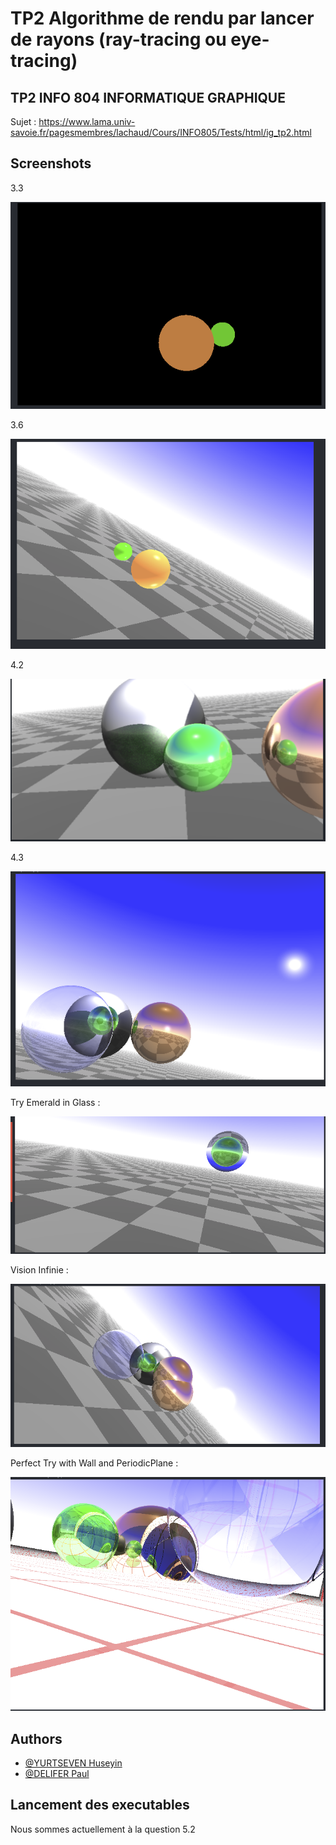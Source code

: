 # TP2 Algorithme de rendu par lancer de rayons (ray-tracing ou eye-tracing)

## TP2 INFO 804 INFORMATIQUE GRAPHIQUE

Sujet : https://www.lama.univ-savoie.fr/pagesmembres/lachaud/Cours/INFO805/Tests/html/ig_tp2.html

## Screenshots
3.3

![App Screenshot](imagesREADME/3.3.png) 

3.6

![App Screenshot](imagesREADME/3.6.png)

4.2

![App Screenshot](imagesREADME/4.2.png)

4.3

![App Screenshot](imagesREADME/4.3.png)

Try Emerald in Glass : 

![App Screenshot](imagesREADME/emeralInGlass.png)


Vision Infinie : 

![App Screenshot](imagesREADME/visionInfinie.png)


Perfect Try with Wall and PeriodicPlane : 

![App Screenshot](imagesREADME/perfectTryWall.png)


## Authors

- [@YURTSEVEN Huseyin](https://github.com/Yuss9)
- [@DELIFER Paul](https://github.com/Zall9)


## Lancement des executables

<!-- # Question 1 : Visualiser une soupe de triangle et afficher le nombre de triangle
```bash
    ./executables/viewerQ1 bunny258.try
```

# Question 2 : Compression d'une soupe de triangle avec les 5 arguments
```bash
  ./executables/viewerQ2 bunny258.tri bunnyCompressed.tri 20 20 20
``` -->

Nous sommes actuellement à la question 5.2
